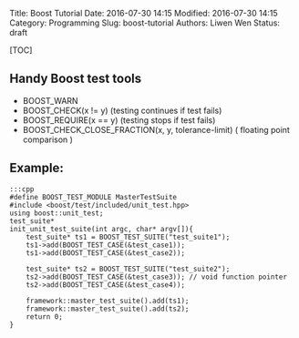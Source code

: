 Title: Boost Tutorial 
Date: 2016-07-30 14:15
Modified: 2016-07-30 14:15
Category: Programming
Slug: boost-tutorial
Authors: Liwen Wen
Status: draft

[TOC]

## Handy Boost test tools

- BOOST_WARN
- BOOST_CHECK(x != y) (testing continues if test fails)
- BOOST_REQUIRE(x == y) (testing stops if test fails)
- BOOST_CHECK_CLOSE_FRACTION(x, y, tolerance-limit) ( floating point comparison )

## Example:

    :::cpp
    #define BOOST_TEST_MODULE MasterTestSuite
    #include <boost/test/included/unit_test.hpp>
    using boost::unit_test;
    test_suite*
    init_unit_test_suite(int argc, char* argv[]){
        test_suite* ts1 = BOOST_TEST_SUITE("test_suite1");
        ts1->add(BOOST_TEST_CASE(&test_case1));
        ts1->add(BOOST_TEST_CASE(&test_case2));

        test_suite* ts2 = BOOST_TEST_SUITE("test_suite2");
        ts2->add(BOOST_TEST_CASE(&test_case3)); // void function pointer
        ts2->add(BOOST_TEST_CASE(&test_case4));

        framework::master_test_suite().add(ts1);
        framework::master_test_suite().add(ts2);
        return 0;
    }
